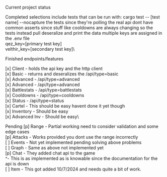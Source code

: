 Current project status

Completed selections include tests that can be run with:
cargo test -- [test name] --nocapture
the tests since they're polling the real api dont have common asserts since stuff like cooldowns are always changing
so the tests instead pull deseralize and print the data multiple keys are assigned in the .env file\
qez_key=[primary test key]\
velthir_key=[secondary test key]\

Finished endpoints/features

[x] Client    - holds the api key and the http client\
[x] Basic     - returns and deseralizes the /api/type=basic\
[x] Advanced  - /api/type=advanced\
[x] Advanced  - /api/type=advanced\
[x] Battlestats - /api/type=battlestats\
[x] Cooldowns   - /api/type=cooldowns\
[x] Status      - /api/type=status\
[x] Cartel       - This should be easy havent done it yet though\
[x] Inventory    - Should be easy\
[x] Advanced Inv - Should be easy\

Pending 
[p] Range   - Partial working need to consider validation and some edge cases\
[p] Attacks - Works provided you dont use the range incorrectly\
[ ] Events  - Not yet implemented pending solving above problems\
[ ] Graph   - Same as above not implemented yet\
[p] Chat    - They added chat api to the game\
     ^- This is as implemented as is knowable since the documentation for the api is down\
[ ] Item    - This got added 10/7/2024 and needs quite a bit of work.


